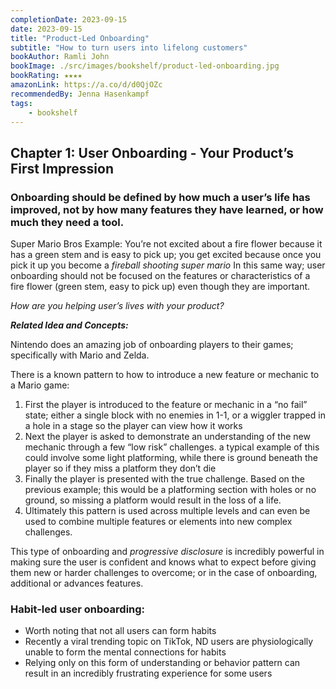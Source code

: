 ```yaml
---
completionDate: 2023-09-15
date: 2023-09-15
title: "Product-Led Onboarding"
subtitle: "How to turn users into lifelong customers"
bookAuthor: Ramli John
bookImage: ./src/images/bookshelf/product-led-onboarding.jpg
bookRating: ★★★★
amazonLink: https://a.co/d/d0QjOZc
recommendedBy: Jenna Hasenkampf
tags:
    - bookshelf
---
```


## Chapter 1: User Onboarding - Your Product’s First Impression

### **Onboarding should be defined by how much a user’s life has improved, not by how many features they have learned, or how much they need a tool.**

Super Mario Bros Example:
You’re not excited about a fire flower because it has a green stem and is easy to pick up; you get excited because once you pick it up you become a *fireball shooting super mario* In this same way; user onboarding should not be focused on the features or characteristics of a fire flower (green stem, easy to pick up) even though they are important.

*How are you helping user’s lives with your product?*

***Related Idea and Concepts:***

Nintendo does an amazing job of onboarding players to their games; specifically with Mario and Zelda.

There is a known pattern to how to introduce a new feature or mechanic to a Mario game:

1. First the player is introduced to the feature or mechanic in a “no fail” state; either a single block with no enemies in 1-1, or a wiggler trapped in a hole in a stage so the player can view how it works
2. Next the player is asked to demonstrate an understanding of the new mechanic through a few “low risk” challenges. a typical example of this could involve some light platforming, while there is ground beneath the player so if they miss a platform they don’t die
3. Finally the player is presented with the true challenge. Based on the previous example; this would be a platforming section with holes or no ground, so missing a platform would result in the loss of a life.
4. Ultimately this pattern is used across multiple levels and can even be used to combine multiple features or elements into new complex challenges.

This type of onboarding and *progressive disclosure* is incredibly powerful in making sure the user is confident and knows what to expect before giving them new or harder challenges to overcome; or in the case of onboarding, additional or advances features.

### **Habit-led user onboarding:**

- Worth noting that not all users can form habits
- Recently a viral trending topic on TikTok, ND users are physiologically unable to form the mental connections for habits
- Relying only on this form of understanding or behavior pattern can result in an incredibly frustrating experience for some users